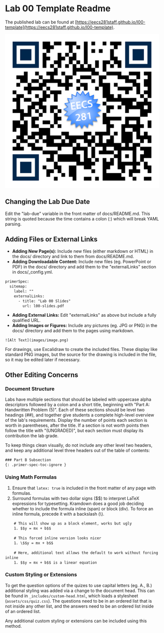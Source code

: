 # Lab 00 Template Readme

The published lab can be found at
[https://eecs281staff.github.io/l00-template](https://eecs281staff.github.io/l00-template).

![QR Code Link](images/lab00.qr.png)


## Changing the Lab Due Date

Edit the "lab-due" variable in the front matter of docs/README.md. This
string is quoted because the time contains a colon (:) which will break YAML
parsing.

## Adding Files or External Links

- **Adding New Page(s):** Include new files (either markdown or HTML) in the
  docs/ directory and link to them from docs/README.md.
- **Adding Downloadable Content:** Include new files (eg. PowerPoint or PDF)
  in the docs/ directory and add them to the "externalLinks" section in
  docs/_config.yml.  

```console
primerSpec:
  sitemap:
    label: ""
    externalLinks:
      - title: "Lab 00 Slides"
        url: l00-slides.pdf 
```
- **Adding External Links:** Edit "externalLinks" as above but include a
  fully qualified URL.
- **Adding Images or Figures:** Include any pictures (eg. JPG or PNG) in the
  docs/ directory and add them to the pages using markdown.  

```console
![Alt Text](images/image.png)
```

  For drawings, use Excalidraw to create the included files. These display
  like standard PNG images, but the source for the drawing is included in the
  file, so it may be edited later if necessary.

## Other Editing Concerns

### Document Structure

Labs have multiple sections that should be labeled with uppercase alpha
descriptors followed by a colon and a short title, beginning with "Part A:
Handwritten Problem (5)". Each of these sections should be
level two headings (##), and together give students a complete high-level
overview of the lab's requirements. Display the number of points each section
is worth in parentheses, after the title. If a section is not worth points
then follow the title with "(UNGRADED)", but each section must display its
contribution the lab grade.

To keep things clean visually, do not include any other level two headers,
and keep any additional level three headers out of the table of contents:  

```console
### Part B Subsection
{: .primer-spec-toc-ignore }
```

### Using Math Formulas

1. Ensure that `latex: true` is included in the front matter of any page with
   formulas.
2. Surround formulas with two dollar signs ($$) to interpret LaTeX
   expressions for typesetting. Kramdown does a good job deciding whether
   to include the formula inline (span) or block (div). To force an inline
   formula, precede it with a backslash (\\).  

```console
    # This will show up as a block element, works but ugly
    1. $$y = mx + b$$

    # This forced inline version looks nicer
    1. \$$y = mx + b$$

    # Here, additional text allows the default to work without forcing inline
    1. $$y = mx + b$$ is a linear equation
```

### Custom Styling or Extensions

To get the question options of the quizes to use capital letters (eg. A., B.)
additional styling was added via a change to the document head. This can be
found in `_includes/custom-head.html`, which loads a stylesheet
(`assets/css/quiz.css`). The questions need to be in an ordered list that is
not inside any other list, and the answers need to be an ordered list inside
of an ordered list.

Any additional custom styling or extensions can be included using this method.
